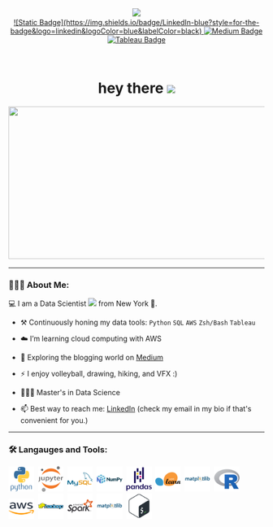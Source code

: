 <div id="header" align="center">
  <img src="https://media.giphy.com/media/M9gbBd9nbDrOTu1Mqx/giphy.gif" width="100"/>
</div>

<div id="badges" align="center">
  <a href="https://www.linkedin.com/in/paulkim1215/">
    ![Static Badge](https://img.shields.io/badge/LinkedIn-blue?style=for-the-badge&logo=linkedin&logoColor=blue&labelColor=black)
  </a>
  <a href="https://medium.com/@pmkim">
    <img src="https://img.shields.io/badge/Medium-black?style=for-the-badge&logo=medium&logoColor=white" alt="Medium Badge"/>
  </a>
  <a href="https://public.tableau.com/app/profile/paul.kim6450/vizzes">
    <img src="https://img.shields.io/badge/Tableau-d0dcf2?style=for-the-badge&logo=tableau&logoColor=ff9006" alt="Tableau Badge"/>
  </a>
</div>
<p align="center">
  <img align="center" src="https://komarev.com/ghpvc/?username=pkim08&style=flat-square&color=blue" alt=""/>
</p>
  
<h1 align="center">
  hey there
  <img src="https://media.giphy.com/media/hvRJCLFzcasrR4ia7z/giphy.gif" width="30px"/>
</h1>

<div align="center">
  <img src="https://media.giphy.com/media/v1.Y2lkPTc5MGI3NjExMnVoYXdqN3liZ29zcjEybTBpazR0aTQwNzl5dDk1ZmxpcDJhYzQxZiZlcD12MV9pbnRlcm5hbF9naWZfYnlfaWQmY3Q9Zw/26AHONQ79FdWZhAI0/giphy.gif" width="600" height="300"/>
</div>

---

### 👨🏻‍💻 About Me:

💻 I am a Data Scientist <img src="https://media.giphy.com/media/v1.Y2lkPTc5MGI3NjExcHRkczhjMHdxM25jY2VmanF2cXZibWtiNXl5eWxmZW00c2lpNGxqaiZlcD12MV9pbnRlcm5hbF9naWZfYnlfaWQmY3Q9cw/GItETHU5FvY9pPqScS/giphy.gif" width="30"> from New York 🗽.

- ⚒️ Continuously honing my data tools: `Python` `SQL` `AWS` `Zsh/Bash` `Tableau`

- ☁️ I’m learning cloud computing with AWS

- 🌱 Exploring the blogging world on [Medium](https://medium.com/@pmkim)

- ⚡ I enjoy volleyball, drawing, hiking, and VFX :)

- 👨🏻‍🎓 Master's in Data Science

- 📫 Best way to reach me: [LinkedIn](https://www.linkedin.com/in/paulkim1215/) (check my email in my bio if that's convenient for you.)

---

### 🛠️ Langauges and Tools:

<div id="tools">

  <img src="https://raw.githubusercontent.com/devicons/devicon/6910f0503efdd315c8f9b858234310c06e04d9c0/icons/python/python-original-wordmark.svg" title="Python" alt="Python" width="50" height="50"/>&nbsp;
  <img src="https://raw.githubusercontent.com/devicons/devicon/6910f0503efdd315c8f9b858234310c06e04d9c0/icons/jupyter/jupyter-original-wordmark.svg" title="Jupyter" alt="Jupyter" width="50" height="50"/>&nbsp;
  <img src="https://raw.githubusercontent.com/devicons/devicon/6910f0503efdd315c8f9b858234310c06e04d9c0/icons/mysql/mysql-original-wordmark.svg" title="MySQL" alt="MySQL" width="50" height="50"/>&nbsp;
  <img src="https://raw.githubusercontent.com/devicons/devicon/6910f0503efdd315c8f9b858234310c06e04d9c0/icons/numpy/numpy-original-wordmark.svg" title="NumPy" alt="NumPy" width="50" height="50"/>&nbsp;
  <img src="https://raw.githubusercontent.com/devicons/devicon/6910f0503efdd315c8f9b858234310c06e04d9c0/icons/pandas/pandas-original-wordmark.svg" title="Pandas" alt="Pandas" width="50" height="50"/>&nbsp;
  <img src="https://raw.githubusercontent.com/devicons/devicon/6910f0503efdd315c8f9b858234310c06e04d9c0/icons/scikitlearn/scikitlearn-original.svg" title="scikit" alt="scikit" width="50" height="50"/>&nbsp;
  <img src="https://raw.githubusercontent.com/devicons/devicon/6910f0503efdd315c8f9b858234310c06e04d9c0/icons/matplotlib/matplotlib-original-wordmark.svg" title="plt" alt="plt" width="50" height="50"/>&nbsp;
  <img src="https://raw.githubusercontent.com/devicons/devicon/6910f0503efdd315c8f9b858234310c06e04d9c0/icons/r/r-original.svg" title="R" alt="R" width="50" height="50"/>&nbsp;
  <img src="https://raw.githubusercontent.com/devicons/devicon/6910f0503efdd315c8f9b858234310c06e04d9c0/icons/amazonwebservices/amazonwebservices-original-wordmark.svg" title="AWS" alt="AWS" width="50" height="40"/>&nbsp;
  <img src="https://raw.githubusercontent.com/devicons/devicon/6910f0503efdd315c8f9b858234310c06e04d9c0/icons/hadoop/hadoop-original-wordmark.svg" title="Hadoop" alt="Hadoop" width="50" height="50"/>&nbsp;
  <img src="https://raw.githubusercontent.com/devicons/devicon/6910f0503efdd315c8f9b858234310c06e04d9c0/icons/apachespark/apachespark-original-wordmark.svg" title="Spark" alt="Spark" width="50" height="50"/>&nbsp;
  <img src="https://raw.githubusercontent.com/devicons/devicon/6910f0503efdd315c8f9b858234310c06e04d9c0/icons/matplotlib/matplotlib-original-wordmark.svg" title="plt" alt="plt" width="50" height="50"/>&nbsp;
  <img src="https://raw.githubusercontent.com/devicons/devicon/6910f0503efdd315c8f9b858234310c06e04d9c0/icons/bash/bash-original.svg" title="Bash" alt="Bash" width="50" height="50"/>&nbsp;
  
</div>

<!--
**pkim08/pkim08** is a ✨ _special_ ✨ repository because its `README.md` (this file) appears on your GitHub profile.

Here are some ideas to get you started:

- 🔭 I’m currently working on ...
- 🌱 I’m currently learning ...
- 👯 I’m looking to collaborate on ...
- 🤔 I’m looking for help with ...
- 💬 Ask me about ...
- 📫 How to reach me: ...
- 😄 Pronouns: ...
- ⚡ Fun fact: ...
-->
